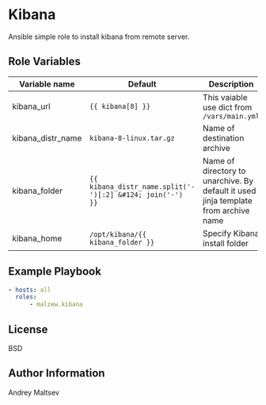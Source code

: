 Kibana
=========

Ansible simple role to install kibana from remote server.

Role Variables
--------------

| Variable name      | Default                                                 | Description                                                                         |
|--------------------|---------------------------------------------------------|-------------------------------------------------------------------------------------|
| kibana_url         | `{{ kibana[8] }}`                                        | This vaiable use dict from `/vars/main.yml`                                         |
| kibana_distr_name | `kibana-8-linux.tar.gz`                                 | Name of destination archive                                                         |
| kibana_folder     | `{{ kibana_distr_name.split('-')[:2] &#124; join('-')  }}` | Name of directory to unarchive. By default it used jinja template from archive name |
| kibana_home       | `/opt/kibana/{{ kibana_folder }}`                           | Specify Kibana install folder                                                       |

Example Playbook
----------------

```yaml
- hosts: all
  roles:
      - malzew.kibana
```

License
-------

BSD

Author Information
------------------

Andrey Maltsev
